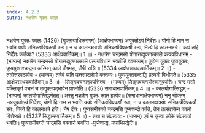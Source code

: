 ```yaml
---
index: 4.2.3
sutra: नक्षत्रेण युक्तः कालः

---
```

 नक्षत्रेण युक्तः कालः (1426) (युक्ताथाधिकरणम्) (आक्षेपभाष्यम्) अयुक्तोऽयं निर्देशः। योगो हि नाम स भवति ययोः संनिकर्षविप्रकर्षौ स्तः। न च कालनक्षत्रयोः संनिकर्षविप्रकर्षौ स्तः, नित्ये हि कालनक्षत्रे। कथं तर्हि निर्देशः कर्तव्यः? (5333 आक्षेपवार्तिकम्॥ 1 ॥) - नक्षत्रेण चन्द्रमसो योगात्तद्युक्तात्काले प्रत्ययविधानम् - (भाष्यम्) नक्षत्रेण चन्द्रमसो योगात्तद्युक्तात्काले प्रत्ययविधानं भवतीति वक्तव्यम्। पुष्येण युक्तः पुष्ययुक्तः, पुष्ययुक्तश्चन्द्रमा अस्मिन् काले पौषमहः, पौषी रात्रिः॥ (5334 आक्षेपसाधकवार्तिकम्॥ 2 ॥) - तत्रोत्तरपदलोपः - (भाष्यम्) तत्रैवं सति उत्तरपदलोपो वक्तव्यः। पुष्ययुक्तशब्दाद्धि प्रत्ययो विधीयते॥ (5335 आक्षेपसाधकवार्तिकम्॥ 3 ॥) - लिङ्गवचनानुपपत्तिश्च - (भाष्यम्) लिङ्गवचनयोश्चानुपपत्तिः। चन्द्र मसो यल्लिङ्गं वचनं च तद्युक्तवद्भावेन प्राप्नोति॥ (5336 समाधानवार्तिकम्॥ 4 ॥) - कालयोगात्सिद्धम् - (भाष्यम्) कालयोगात्सिद्धमेतत्॥ अस्तु नक्षत्रेण युक्तः काल इत्येव॥ (समाधानाक्षेपभाष्यम्) ननु चोक्तम् -अयुक्तोऽयं निर्देशः, योगो हि नाम स भवति ययोः संनिकर्षविप्रकर्षौ स्तः, न च कालनक्षत्रयोः संनिकर्षविप्रकर्षौ स्तः, नित्ये हि कालनक्षत्रे इति। नैष दोषः। पुष्यसमीपगते चन्द्रमसि पुष्यशब्दो वर्तते, तेन तत्संज्ञकेन कालो विशेष्यते॥ (5337 सिद्धान्तवार्तिकम्॥ 5 ॥) - तथा च संप्रत्ययः - (भाष्यम्) एवं च कृत्वा लोके संप्रत्ययो भवति। पुष्यसमीपगते चन्द्रमसि वक्तारो भवन्ति -पुष्येणाद्य, मघाभिरद्येति॥ 